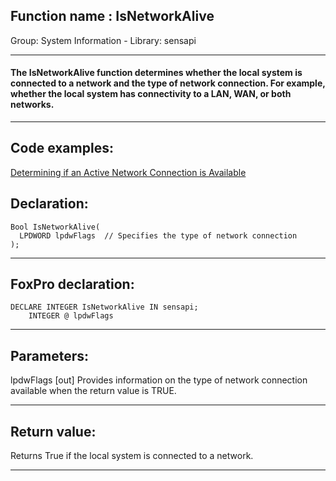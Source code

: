 
## Function name : IsNetworkAlive
Group: System Information - Library: sensapi    
***  


#### The IsNetworkAlive function determines whether the local system is connected to a network and the type of network connection. For example, whether the local system has connectivity to a LAN, WAN, or both networks.
***  


## Code examples:
[Determining if an Active Network Connection is Available](../../samples/sample_324.md)  

## Declaration:
```foxpro  
Bool IsNetworkAlive(
  LPDWORD lpdwFlags  // Specifies the type of network connection
);  
```  
***  


## FoxPro declaration:
```foxpro  
DECLARE INTEGER IsNetworkAlive IN sensapi;
	INTEGER @ lpdwFlags  
```  
***  


## Parameters:
lpdwFlags 
[out] Provides information on the type of network connection available when the return value is TRUE.  
***  


## Return value:
Returns True if the local system is connected to a network.   
***  

